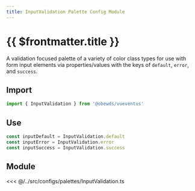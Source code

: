```yaml
---
title: InputValidation Palette Config Module
---
```


<script setup>
    import DocsPackageVersion from '../../../src/views/compos/DocsPackageVersion.vue'
</script>





# {{ $frontmatter.title }}

A validation focused palette of a variety of color class types for use with form input elements via properties/values with the keys of `default`, `error`, and `success`.






## Import

```javascript
import { InputValidation } from '@obewds/vueventus'
```






## Use

```javascript
const inputDefault = InputValidation.default
const inputError = InputValidation.error
const inputSuccess = InputValidation.success
```






## Module

<<< @/../src/configs/palettes/InputValidation.ts






<DocsPackageVersion/>


